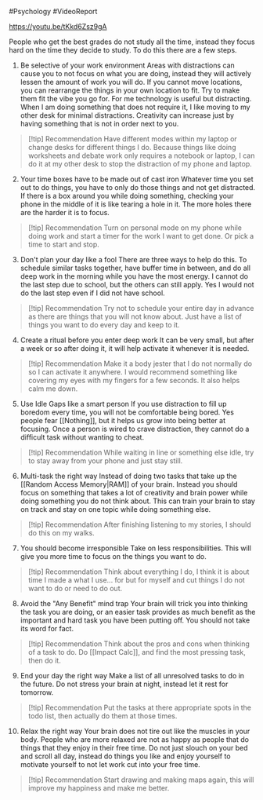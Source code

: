 #Psychology #VideoReport 

https://youtu.be/tKkd6Zsz9gA 

People who get the best grades do not study all the time, instead they focus hard on the time they decide to study. To do this there are a few steps.

1. Be selective of your work environment
Areas with distractions can cause you to not focus on what you are doing, instead they will actively lessen the amount of work you will do. If you cannot move locations, you can rearrange the things in your own location to fit. Try to make them fit the vibe you go for. 
For me technology is useful but distracting. When I am doing something that does not require it, I like moving to my other desk for minimal distractions. Creativity can increase just by having something that is not in order next to you. 

> [!tip] Recommendation 
> Have different modes within my laptop or change desks for different things I do. Because things like doing worksheets and debate work only requires a notebook or laptop, I can do it at my other desk to stop the distraction of my phone and laptop. 

2. Your time boxes have to be made out of cast iron
Whatever time you set out to do things, you have to only do those things and not get distracted. If there is a box around you while doing something, checking your phone in the middle of it is like tearing a hole in it. The more holes there are the harder it is to focus. 

> [!tip] Recommendation 
> Turn on personal mode on my phone while doing work and start a timer for the work I want to get done. Or pick a time to start and stop.

3. Don't plan your day like a fool 
There are three ways to help do this. To schedule similar tasks together, have buffer time in between, and do all deep work in the morning while you have the most energy. I cannot do the last step due to school, but the others can still apply. Yes I would not do the last step even if I did not have school. 

> [!tip] Recommendation 
> Try not to schedule your entire day in advance as there are things that you will not know about. Just have a list of things you want to do every day and keep to it.  

4. Create a ritual before you enter deep work 
It can be very small, but after a week or so after doing it, it will help activate it whenever it is needed. 

> [!tip] Recommendation 
> Make it a body jester that I do not normally do so I can activate it anywhere. I would recommend something like covering my eyes with my fingers for a few seconds. It also helps calm me down. 

5. Use Idle Gaps like a smart person 
If you use distraction to fill up boredom every time, you will not be comfortable being bored. Yes people fear [[Nothing]], but it helps us grow into being better at focusing. Once a person is wired to crave distraction, they cannot do a difficult task without wanting to cheat. 

> [!tip] Recommendation 
> While waiting in line or something else idle, try to stay away from your phone and just stay still. 

6. Multi-task the right way 
Instead of doing two tasks that take up the [[Random Access Memory|RAM]] of your brain. Instead you should focus on something that takes a lot of creativity and brain power while doing something you do not think about. This can train your brain to stay on track and stay on one topic while doing something else. 

> [!tip] Recommendation 
> After finishing listening to my stories, I should do this on my walks. 

7. You should become irresponsible 
Take on less responsibilities. This will give you more time to focus on the things you want to do.

> [!tip] Recommendation 
> Think about everything I do, I think it is about time I made a what I use... for but for myself and cut things I do not want to do or need to do out. 

8. Avoid the "Any Benefit" mind trap 
Your brain will trick you into thinking the task you are doing, or an easier task provides as much benefit as the important and hard task you have been putting off. You should not take its word for fact. 

> [!tip] Recommendation 
> Think about the pros and cons when thinking of a task to do. Do [[Impact Calc]], and find the most pressing task, then do it. 

9. End your day the right way 
Make a list of all unresolved tasks to do in the future. Do not stress your brain at night, instead let it rest for tomorrow. 

> [!tip] Recommendation 
> Put the tasks at there appropriate spots in the todo list, then actually do them at those times. 

10. Relax the right way 
Your brain does not tire out like the muscles in your body. People who are more relaxed are not as happy as people that do things that they enjoy in their free time. Do not just slouch on your bed and scroll all day, instead do things you like and enjoy yourself to motivate yourself to not let work cut into your free time. 

> [!tip] Recommendation 
> Start drawing and making maps again, this will improve my happiness and make me better. 

